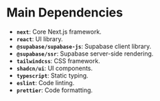 # Main Dependencies

*   **`next`**: Core Next.js framework.
*   **`react`**: UI library.
*   **`@supabase/supabase-js`**: Supabase client library.
*   **`@supabase/ssr`**: Supabase server-side rendering.
*   **`tailwindcss`**: CSS framework.
*   **`shadcn/ui`**: UI components.
*   **`typescript`**: Static typing.
*   **`eslint`**: Code linting.
*   **`prettier`**: Code formatting.